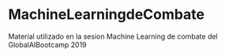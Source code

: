 # MachineLearningdeCombate
Material utilizado en la sesion Machine Learning de combate del GlobalAIBootcamp 2019
